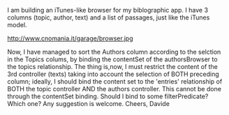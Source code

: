 

I am building an iTunes-like browser for my biblographic app.
I have 3 columns (topic, author, text) and a list of passages, just like the iTunes model.

http://www.cnomania.it/garage/browser.jpg

Now, I have managed to sort the Authors column according to the selction in the Topics colums, by binding the contentSet of the authorsBrowser to the topics relationship.
The thing is,now, I must restrict the content of the 3rd controller (texts) taking into account the selection of BOTH preceding column; ideally, I should bind the content set to the 'entries' relationship of BOTH the topic controller AND the authors controller. This cannot be done through the contentSet binding.
Should I bind to some filterPredicate? Which one?
Any suggestion is welcome.
Cheers,
Davide